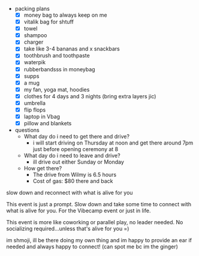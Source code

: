
- packing plans
    - [x] money bag to always keep on me
    - [x] vitalik bag for shtuff
    - [x] towel
    - [x] shampoo
    - [x] charger
    - [x] take like 3-4 bananas and x snackbars
    - [x] toothbrush and toothpaste
    - [x] waterpik
    - [x] rubberbandsss in moneybag
    - [x] supps
    - [x] a mug
    - [x] my fan, yoga mat, hoodies
    - [x] clothes for 4 days and 3 nights (bring extra layers jic)
    - [x] umbrella
    - [x] flip flops
    - [x] laptop in Vbag
    - [x] pillow and blankets

- questions
    - What day do i need to get there and drive?
        - i will start driving on Thursday at noon and get there around 7pm just before opening ceremony at 8
    - What day do i need to leave and drive?
        - ill drive out either Sunday or Monday
    - How get there?
        - The drive from Wilmy is 6.5 hours
        - Cost of gas: $80 there and back




slow down and reconnect with what is alive for you

This event is just a prompt. Slow down and take some time to connect with what is alive for you. For the Vibecamp event or just in life.

This event is more like coworking or parallel play, no leader needed. No socializing required...unless that's alive for you =)

im shmoji, ill be there doing my own thing and im happy to provide an ear if needed and always happy to connect! (can spot me bc im the ginger)






